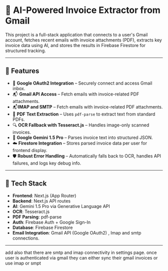 # 📩 AI-Powered Invoice Extractor from Gmail

This project is a full-stack application that connects to a user's Gmail account, fetches recent emails with invoice attachments (PDF), extracts key invoice data using AI, and stores the results in Firebase Firestore for structured tracking.

---

## 🚀 Features

- 🔐 **Google OAuth2 Integration** – Securely connect and access Gmail inbox.
- 📬 **Gmail API Access** – Fetch emails with invoice-related PDF attachments.
- 📬**IMAP and SMTP** – Fetch emails with invoice-related PDF attachments.
- 📄 **PDF Text Extraction** – Uses `pdf-parse` to extract text from standard PDFs.
- 🔍 **OCR Fallback with Tesseract.js** – Handles image-only scanned invoices.
- 🧠 **Google Gemini 1.5 Pro** – Parses invoice text into structured JSON.
- ☁️ **Firestore Integration** – Stores parsed invoice data per user for frontend display.
- 🛡️ **Robust Error Handling** – Automatically falls back to OCR, handles API failures, and logs key debug info.

---

## 🧠 Tech Stack

- **Frontend**: Next.js (App Router)
- **Backend**: Next.js API routes
- **AI**: Gemini 1.5 Pro via Generative Language API
- **OCR**: Tesseract.js
- **PDF Parsing**: pdf-parse
- **Auth**: Firebase Auth + Google Sign-In
- **Database**: Firebase Firestore
- **Email Integration**: Gmail API (Google OAuth2) , Imap and smtp connections.

---

add also that there are smtp and imap connectivity in settings page. once user is authenticated via gmail they can either sync their gmail invoices or use imap or smpt 
